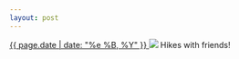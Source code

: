 ```yaml
---
layout: post
---
```


<p>
  <a href="/349">
    <time>{{ page.date | date: "%e %B, %Y" }}</time>
  </a>
  <a href="/349"><img src="{{ site.assets_url }}/349.jpg"/></a>
  <span>Hikes with friends!</span>
</p>
